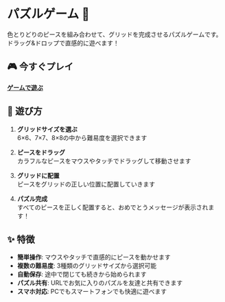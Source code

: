 # パズルゲーム 🧩

色とりどりのピースを組み合わせて、グリッドを完成させるパズルゲームです。  
ドラッグ&ドロップで直感的に遊べます！

## 🎮 今すぐプレイ

**[ゲームで遊ぶ](https://f-mm7.github.io/puzzle-game/)**

## 🎯 遊び方

1. **グリッドサイズを選ぶ**  
   6×6、7×7、8×8の中から難易度を選択できます

2. **ピースをドラッグ**  
   カラフルなピースをマウスやタッチでドラッグして移動させます

3. **グリッドに配置**  
   ピースをグリッドの正しい位置に配置していきます

4. **パズル完成**  
   すべてのピースを正しく配置すると、おめでとうメッセージが表示されます！

## ✨ 特徴

- **簡単操作**: マウスやタッチで直感的にピースを動かせます
- **複数の難易度**: 3種類のグリッドサイズから選択可能
- **自動保存**: 途中で閉じても続きから始められます
- **パズル共有**: URLでお気に入りのパズルを友達と共有できます
- **スマホ対応**: PCでもスマートフォンでも快適に遊べます
